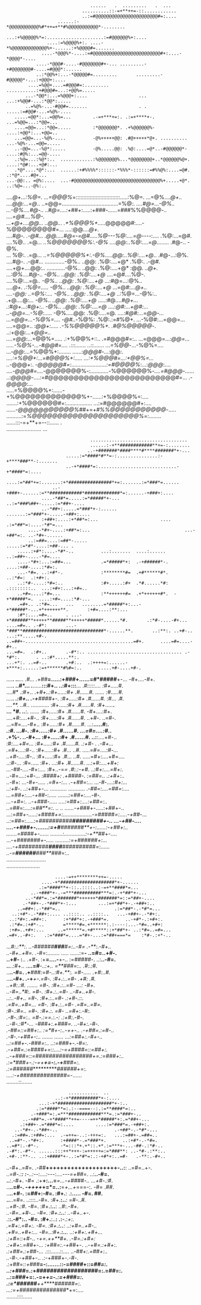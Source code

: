                                                                                                    
                                                                                                    
                                   ......   .  .........   .  ...                                   
                                ..........::-=+**++=-::............                                 
                                ..:=#@@@@@@@@@@@@@@@@@@@@@@@#=:....                                 
                       ......:-*@@@@@@@@@@@%#*++=+**#%@@@@@@@@@@@*-........                         
                       ...:+%@@@@@%*=:.....................:=#@@@@@@%+:....                         
                   ....:=%@@@@%+:. ....-*%@@@@@@@@@@@@@%+-......:+%@@@@#=.......                    
                 ....-*@@@%*-....:=#@@@@@@@@@@@@@@@@@@@@@@@@@#+:....-*@@@@*-....                    
               ....-*@@@#-....-#@@@@@@@#+-... .........-+#@@@@@@@#-....=#@@@*:......                
               ..:*@@%+:...-*@@@@@#=.........       .........-#@@@@@*-...:+@@@+:....                
            ....=%@@+....=#@@@#=:.........           ...........:+#@@@#=...:+@@%=.....              
           ...-*@@*:...=%@@@+:....                   ...        ...:+%@@#-...:*@@*:.....            
           ..=%@%-...-#@@#=.......                   . .        .....:=#@@#-...=%@%-....            
       .....=@@*:...=@@%=...        .-=+***+=:. .:=+****+-.          ...=%@@=...:*@@=...            
       ....=@@=...:*@@=.....        :*@@@@@@@*. .+%@@@@@@%-          ....:+@@*:...+@@=..            
       ...=@@=...-%@%-....          -@%+++++@@: .#@+++++*@+. .......... ...-%@%-...=@@=.....        
       ..-@@=...-%@*:.....          -@%.....@@: .%@:....=@*..-#@@@@@@*- ....:#@%:...=@@-....        
       .:%@=...:%@*:..  ............:%@@@@@@@%...*@@@@@@@@+..*@@@@@@%@+. ....:*@#:...+@#:...        
       .*@*....*@*:...  ......:+#%%%%*::::::-*%%%*-::::::=#%%@%:....=@#.     .:*@*....#@+...        
    ...-@@:.. =@%:....  ...-#@@@@@@@@@@@@@@@@@@@@@@@@@@@@@@@@%+.....+@*.     ..:%@=...-@%:..        
   ....*@+...:%@=.     ...=@@@%*=:::::::::::::::::::::::::::::.....:%@=.     ...=@%....*@+..        
   ....@@:...=@*..     ..=@@=.....................................=%@*:.     ....#@=...-@%..        
   ...-@%....#@-..     ..#@=....:+*##+:.....:+###*-......=*###%%@@@@*-..     ....=@#....%@-.        
   ...+@+....@@...     ..@@... .+%@@@%+.....*@@@@@#:....-%@@@@@@@@#=...      ....:@@....*@+.        
  ....#@-. .-@#...      .@@.....#@=-=@#.....%@---%@:....=@*----:....             .%@:...=@#.        
  ....%@.. .=@*...     ..%@@@@@@@%:.-@% ....@@:..%@:....=@*........              .#@-.. -@%.        
  ... %@:. .=@*...     ..=%@@@@@%+:.-@%.....@@:..%@:....+@*..                    .#@-...:@%.        
  ....#@-. .-@#...     .............-@%.. ..@@: .%@:....+@*                      .%@:. .-@#.        
  ....+@+....@@:..      ............-@%.. ..@@: .%@:....+@*                      :@@. ..*@+.        
   ...:@%....#@-..                  -@%.. ..@@: .%@:....+@*                  ....=@#....%@-.        
   ....%@:...=@*..                  -@%.. ..@@: .%@:....+@*                  ...:#@=...:@%..        
   ....*@+. .:%@=.....              -@%.. ..@@: .%@:....+@*                  ...=@#:...*@+..        
   ....-@@: ..=@%:....              -@%.. ..@@: .%@:....+@*                  ..:%@=...-@%:..        
       .+@*....*@*:...              -@%.. ..@@: .%@:....+@*              .....:#@*....#@+...        
       .:#@+...:#@+:..              -@%.. ..@@: .%@:....=@*              ....:*@#:...+@#:...        
       ..-@@=...-%@*:.....          -@%.....@@: .%@:....=@*.            ....:#@#:...=@@-...         
       ...=@@=...-%@%=....          -@#..-*%@%: .%@:.:=#%@+.            ...-%@#:...=@@=...          
       ....=@@=.. :*@@+:.....      .-%%@@@@@%+. .#@%@@@@@*-.           ..:+@@*:...+@@=..            
        ....=@@*:...=@@%=.....     .:+%@@%+::.. .=#@@@#=:..          ...=@@@=...:*@@=...            
        .....-%@%-...-#@@#=....     .:::....... ..::.......        ...=%@@*-...-%@%=....            
           ...-*@@*:...=%@@%+:........                       ......:*@@@#-...:*@@*:.                
           ....:=%@@+:...=#@@@%+:.....                       ...:+%@@@#=...:+@@%=...                
               ..-*@@@+:.  -*@@@@@#=:.......................:=#@@@@%*:...:*@@@*:....                
               ....-*@@@#=....-*@@@@@@@%*-:............-*%@@@@@@%*-....=#@@@*-......                
                   ..:*@@@@*-....:=#@@@@@@@@@@@@@@@@@@@@@@@@@#=... .-*@@@@*:...                     
                   .....=%@@@@%+:......-+%@@@@@@@@@@@@@%+-......:+%@@@@%=:....                      
                   .......:+%@@@@@@#=:................. ...:=#@@@@@@#+:....                         
                        ......-*@@@@@@@@@@@%##*+=+*#%%@@@@@@@@@@@*-.....                            
                        ..........:=*%@@@@@@@@@@@@@@@@@@@@@%*=:........                             
                                   ......:::-=+**+=--::...... .                                     
                                    ....................... ...                                     
                                                                                                    
                                                                                                    

                                                                                                            
                                                                                                            
                                                                                                            
                                                                                                            
                                   ....................................                                     
                                   ......:-+**############**+=-:........                                    
                                  ..-+#######*####****#****#######*+-...                                    
                          .....:=*####*#**=-:...............:-+****###**-:.......                           
                          ..-+*####*=:.............................-+*####*=:....                           
                     ....:=*##*+=:.......:+*################*+=:.......:=*###*=......                       
                     ..-+###+-......:=**############*#############*=:......-+###+:....                      
                 ....-*##*=.....:=*#####*+-...             ..:=*###%##+-.....:=*##+-....                    
                 ..-*##+:.....=*###*+-:......              .......:=*###*+-.....-+##+:....                  
                 :+##+:....:+*##*=:...                       ....    .:=*##*=:....-*#*=...                  
            ....-*#+-....:+##*=:...                                   ...-+##*=:. ..-*#+-......             
            ..:=##=....:=##*-.....                                    .....:=*#*-....:+##-... .             
        .....:+#*:....-*#*-..          ...:.......  ....:......            ..:=##+-....-*#=....             
        ....-*#+:...:=##=...           .=*#####*+:  .-+######*-.           ....:+##-....:*#=:.              
        ...-*#=. ..:+#*-.              :********#=  .+#******#*.               ..:*#=:  .:+#+:.             
        ..:*#-....:*#=:..              :#+.....:#+  .*#......*#:  .::::::::..  ...:+#+:...:+#=..            
        ..+#=....:*#=...               :**++++++#=  .+*++++++#*.  -+*#####*=.  ....:+#=....:*#-...          
        .=#+.. .:*#=...   ...   ........=*#####*+:...-+*#####*-...+*++++++**.       :+#=....:**:...         
        :#*:....=#=..     . ...-+*######**+++++**#####**+++++*#####*......*#.       .:*#-....-#+...         
    ....=#=.. .-#*:       ...-*###**##############################*-......**.       ..:**:. ..+#-..         
    ...:**.....+#-.       ..=##+-........................................=#+.      ....=#=....-#+..         
    ...=#=.  .:#+..       .-#*:.. ................................... .-*#*:.      . ..:#*.....**:.         
    ...+*:. ..=#-..       .+#:..  .:++++=:......-+***+:......:=+******#%#=:..      .....+#-....+#-.         
   ....**.  ..**...       .*#...  .+*##**=.....:+*###*+......=#*#####**+-...            -#+....-#+.         
   ....**.  ..#*...       .**......**:::#+.. ..:#+:::**...  .*#:::::....                :#+.....#*.         
   ....#*   .:#+..        .+*******#+..:#+.....:#+  .*#......*#.  ......                :#*.....#*.         
   ....**.  .:#+..        .-+**####+-. :#+.....:#+  .*#......*#.                        :#*... .*#.         
   ....**.  ..#*..        ............ :#+.....:#+  .*#......*#.                        :#+.....**.         
   ... *#.  ..**:.        ......       :#+.....:#+  .*#......*#.                        -#+....:#+.         
   ....+#:....+#-..                    :#+.....:#+  .*#......*#.                      ..+#-. ..=#-.         
    ...=#=....-#+..                    :#+.....:#+  .*#......*#.                    ...:**.....*#:.         
      .:#*. ...*#-.                    :#+.....:#+  .*#......*#.                    ...=#=....:#*..         
       .+%-. ..-#+...                  :#+.....:#+  .*#......*#.                    ..:**:....+#-..         
        :#*:....+#=...                 :#+.....:#+  .*#......*#.                    .:+#- . .-#+...         
        .=#+....:*#-..                 :#+.....:#+  .*#... ..*#.                .....=#=....:*#-...         
        ..+#-....:*#-..                :#+.....:#+  .*#... ..*#.               .....=#+:....+#=....         
        ..:*#-... :*#=.....            :#+. ...:#+  .*#......*#.               ...:+#*:....+#+:             
        ...-##-....-*#+:....           :#+..-=***=  .*#:.:-+*#*.               ..:*#+:....=#+:.             
          ..-*#=....:+#*-...           :***####*+:  .+***####*-.               :=##=.. .:+#+:..             
           ..-*#+: ...-*#+-.....       .=*#*+-:...  .-+##*=:...            ...-*#*-....:*#+:...             
            ..:+#*-. ..:+##+-...       ...........  ...........            .-*##=:....=##=:....             
             ...=##+:....-+##*-:.....                             .......:=*##+:....-*#*-.                  
              ...-+#*=:. ..-+###*-.....                           ....:=*##*+:....:+##=:..                  
                 ..=*##=:....:=*##**=:.       ..      ..     ......-+*###+-.....:+##+-..                    
                 ...:=*##+-.....:+*####*+=:...................-=*#####*=:.....-+##*-...                     
                    ..:=*##*=:.....:=*##########*********#########*+-.. ...-+*##*-....                      
                     ....-+###*+-.......:=+*#*******######*#**+-:......:-+*##*+:..                          
                     .......=*####*+-...... ........:..............:-+**##*+-....                           
                            ...-+#######*+-.....    .........:=+*######*+:...                               
                               ....-+*#########***####**##*########*=:......                                
                                       ..-=**######**###**###*=:..                                          
                                       ..........................                                           
                                         ......................                                             
                                                                                                            
                                                                                                     


                                                                      
                                                                      
                                                                      
                                                                      
                      ....-=++********++=-.....                       
                 ....-+*####################*+-......                 
                .:=*####**+-::..::::..:-=+**####*=...                 
             ..-+###*+-.-=***##########***=:.-+*##*+-...              
           ..-*##*=.:=*#######*++++++*#######*=::=*##+-....           
          .-*##+-.-*###*+-:...        ...:=+*##*+-.-+##+:..           
        ..=##+:.-*##*=..                    .:=*##*-.-*#*=...         
      ..:+#*-.-*##+:.... ..::::.. ..::::..   ...-+##+-.-*#+:.         
     ..:*#+:.=##+:.      :+*##*+:.-+###*=.      ..-+#*-.:+#+:.        
     .:*#=.:+#*-..       =*****#=.+******:.:----:...-*#=..+#+:        
     :+#=..+#+:...     ..=******=.+#*****::+*##*+- ..:*#=..=#=...     
    .=#+..-#+:.   .:=*###*=....=*#+-...:=*##+===*=    :*#-.:+*-..     
  ...*#:.:**:.  ..-*######******###******#*=:..-#=    .-**:.-#+..     
  ..-#+..+#=.   .-*#=:........ .....   ......:=**-    ..=#=..+#-.     
  ..+#- :**..   .+#-. :+**=....-**+-.. :=*#####*-.    ..:**..-#=.     
  ..**..:#+..   .**...=#***-..:****+.. =**###*=:..      .*#:.:#*.     
  ..**..-#=.    .+**###*:=#-..:#+.**:. =#-.....         .+#:..#*.     
  ..**..-#+.    .-+***+-.=#-. :#+.**:..=#-              .+#: .#*.     
  ..+#:.:#*.    .......  =#-. :#+.**:..=#-            ...**: -#+.     
  ..-#=..*#:.            =#-. :#+.**:..=#-            ..-#+..+#-.     
  ..:**..-#+..           =#-. :#+.**:..=#-            .:+#-.:**:.     
    .=#=..+#=...         =#-. :#+.**:..=#-            .=#=..=#=.      
     :*#-.:*#=..         =#-. :#+.**:. =#-          ..=#+:.-#*:.      
     .-#*-.:*#=:..       =#-.:=*=.**:.-**:         .:+#*:.-#*-.       
     ..-#*-.:*#*-...     -**###+:.+**###=.       ..-*#+:.-#*-.        
       .-##=::=##+:..    :=*#+-:..-+**+-..      .-+##=.:=#*-..        
        .-*#*-.-+##+-:.. .......  ......   ...:=*##+:.-*#+-..         
        ..:=##+-.-*###*=:..              ..:=*###+-.-*#*=:.           
           .-+##*=.:=*####**+=::....:-=+**####*=::=*##+:.             
            ..-+###*=::=*#################*+=.:=*###+:..              
               .:=*###**+-.:-=+******+=-:.-+**###*=:.                 
                  .:=*######************######+=:.                    
                   ....:-+*##############*=-......                    
                         ........::.......                            
                                                                      
                                                                      

                                                                                                                                          
                                                                    
                           ...........  ..                          
                      ..:-+*##########*+-:....                      
                ...:-+*####################*+-:..                   
               .:=*####**=:.:--====--:.:=**####*=:..                
             .-+###*=:.=***############***=.:=*###+-..              
          ..-+##*=.-+*####**++=----=++*#####*+:.=*##+-...           
         .:+##+-.=*###*=:....        ....:=*###*=.-+##+:.           
       ..-*#+-.-*##+-..                     .-+##*-.-*#*-...        
      .:=##=.:+##=:...  .-=++=-..:-+++=:.   ...:=##+-.=##=..        
     ..=#*-.-*#+:.      :+####*-.=*###*+.      ..:+#*-.-*#=.        
    ..=#*:.-#*-.        -*=:::*+.+*::.+*.:=***+-...-##-.:*#-..      
    .-#*:.-#*-. ......:::++*+++-:=+++++=:=*###**: ..-*#-.:**:..     
    .+#-.:**-.. ..:+####*+-..:=*#*=:.:-+#*+:..=#-   .-**:.-#+..     
  ..-#+..=#=.   .-##**++++++++++++++++++++-..:**:   ..=#=..+*-.     
  ..=#-.:**:    :**-..:--:....:---:....---=+*##=.   ..:**..-#=.     
  ..**:.-#+.    -#= .:+**+:...=***=...-+*####*-..   ...+#-.:#*.     
  ..**..=#-.    -*++++*+=*=..:**=*+...+*===-:.         -#= .##.     
  ..**..+#-.    :=*##*+:-#=. :#+.**: .**:.....         -#=. ##.     
  ..**..=#=.    ..::::..-#=. :#+.**:..**:              =#-..#*.     
  ..+#-.:#*.            -#=. :#+.**:..**:            ..*#:.-#+.     
  ..-#=..+#-...         -#=. :#+.**:..**:           ..-#+..+*-.     
   .:**:.-#*:..         -#=. :#+.**:..**:           .:**-.:*+:.     
    .=#+:.=#+:.         -#=. :#+.**:..**:         ..:+#=..+#-..     
     .+#=..+#+:...      -#=..:#+.**:..**.        ..:+#+:.+#+...     
     .:+#=::+#*-..      -*+****=.+*+**#+.        .-*#=.:+#+:        
      .:+#+:.=##+-...   :+*##*=:.-+##*+-.     ..-+#*=.:+#+:.        
       .:+##=.:+##*-... .:::......::....    ..-*##+:.=##+:..        
        ..-*#*-.-+##*+-..                .:-+###+-.-*#*-.           
          .:+##*=::+*###**=-:.......::-=*####*+::=*##=:.            
           ..:+###*=.:+*##################*=:.=*##*=:.              
             ..:=*###*+=:.-=+********+=-.:=+*###*=:.                
                 .:=*######*****++*****######*=:.                   
                   ...:=+*##############*+=:....                    
                        .......::::......                           
                                                                    
                                                                  